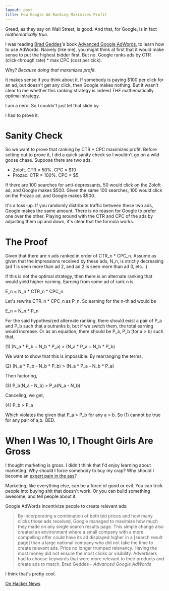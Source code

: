 ```yaml
---
layout: post
title: How Google Ad Ranking Maximizes Profit
---
```


Greed, as they say on Wall Street, is good. And that, for Google, is in fact
_mathematically true_.

I was reading [Brad Geddes](http://certifiedknowledge.org/blog/)'s book [Advanced Google AdWords](http://www.amazon.com/gp/product/0470500239/ref=as_li_ss_tl?ie=UTF8&tag=metacircus-20&linkCode=as2&camp=217145&creative=399369&creativeASIN=0470500239),
to learn how to use AdWords. Naively (like me), you might think at first
that it would make sense to put the highest bidder first. But no. Google
ranks ads by CTR (click-through rate) * max CPC (cost per cick).

Why? _Because doing that maximizes profit._

It makes sense if you think about it. If somebody is paying $100 per click for
an ad, but doesn't get any click, then Google makes nothing. But it wasn't clear
to me whether this ranking strategy is indeed _THE_ mathematically optimal
strategy.

I am a nerd. So I couldn't just let that slide by.

I had to prove it.

# Sanity Check

So we want to prove that ranking by CTR * CPC maximizes profit. Before setting
out to prove it, I did a quick sanity check so I wouldn't go on a wild goose
chase. Suppose there are two ads.

+ Zoloft. CTR = 50%. CPC = $10
+ Prozac. CTR = 100%. CPC = $5

If there are 100 searches for anti-depressants, 50 would click on the Zoloft ad,
and Google makes $500. Given the same 100 searches, 100 would click on the
Prozac ad, and Google makes $500.

It's a toss-up. If you randomly distribute traffic between these two ads, Google
makes the same amount. There is no reason for Google to prefer one over the
other. Playing around with the CTR and CPC of the ads by adjusting them up and
down, it's clear that the formula works.

# The Proof

Given that there are n ads ranked in order of CTR_n * CPC_n. Assume as given
that the impressions received by these ads, N_n, is strictly decreasing (ad 1
is seen more than ad 2, and ad 2 is seen more than ad 3, etc...).

If this is not the optimal strategy, then there is an alternate ranking that
would yield higher earning. Earning from some ad of rank n is

E_n = N_n * CTR_n * CPC_n

Let's rewrite CTR_n * CPC_n as P_n. So earning for the n-th ad would be

E_n = N_n * P_n

For the said hypothesized alternate ranking, there should exist a pair of P_a
and P_b such that a outranks b, but if we switch them, the total earning would
increase. Or as an equation, there should be P_a, P_b (for a > b) such that,

(1) (N_a * P_b + N_b * P_a) > (N_a * P_a + N_b * P_b)

We want to show that this is impossible. By rearranging the terms,

(2) (N_a * P_b - N_b * P_b) > (N_a * P_a -  N_b * P_a)

Then factoring,

(3) P_b(N_a - N_b) > P_a(N_a - N_b)

Canceling, we get,

(4) P_b > P_a

Which violates the given that P_a > P_b for any a > b. So (1) cannot be true for
any pair of a,b. QED.

# When I Was 10, I Thought Girls Are Gross

I thought marketing is gross. I didn't think that I'd enjoy learning about
marketing. Why should I force somebody to buy my crap? Why should I become an
[expert pain in the ass](http://godaddy.com)?

Marketing, like everything else, can be a force of good or evil. You can trick
people into buying shit that doesn't work. Or you can build something awesome,
and tell people about it.

Google AdWords incentivize people to create relevant ads:

> By incorporating a combination of both bid prices and how many clicks those ads received, Google managed to maximize how much they made on any single search results page. This simple change also created an environment where a small company with a more compelling offer could have its ad displayed higher in a \[search result page\] than a large national company who did not take the time to create relevant ads. Price no longer trumped relevancy. Having the most money did not ensure the most clicks or visibility. Advertisers had to choose keywords that were more relevant to their products and create ads to match.
> Brad Geddes - _Advanced Google AdWords_

I think that's pretty cool.

[On Hacker News](http://news.ycombinator.com/item?id=3216234)